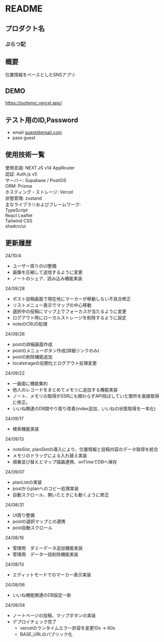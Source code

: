 

# README
## プロダクト名
### ぶらつ記

## 概要
位置情報をベースとしたSNSアプリ


## DEMO
https://putterec.vercel.app/

## テスト用のID,Password

- email guest@email.com
- pass guest

## 使用技術一覧
使用言語: NEXT.JS v14 AppRouter  
認証: Auth.js v5  
サーバー: Supabase / PostGIS  
ORM: Prisma  
ホスティング・ストレージ: Vercel  
状態管理: zustand  
主なライブラリおよびフレームワーク:  
TypeScript  
React Leaflet  
Tailwind CSS  
shadcn/ui  


## 更新履歴

24/10/4
- ユーザー周りのUI整備
- 画像を圧縮して送信するように変更
- ノートのシェア、読み込み機能実装

24/09/28
- ポスト投稿画面で現在地にマーカーが移動しない不具合修正
- リストメニュー表示でマップの中心移動
- 選択中の投稿にマップ上でフォーカスが当たるように変更
- ログアウト時にローカルストレージを削除するように設定
- noteのCRUD処理

24/09/26
- postの詳細画面作成
- postのメニューボタン作成(詳細リンクのみ)
- postの削除機能追加
- localstrageの初期化とログアウト処理変更

24/09/22
- 一画面に機能集約
- 他人のレコードをまとめてメモリに追加する機能実装
- ノート、メモリの取得がSSRにも関わらずAPI飛ばしていた箇所を直接取得に修正。
- いいね関連のDB間やり取り改善(index追加、いいねの状態取得を一本化)


24/09/17
- 検索機能実装

24/09/13
- noteSlot, planSlotの導入により、位置情報と投稿内容のデータ取得を統合
- メモリのドラッグによる入れ替え実装
- 順番並び替えとマップ描画連携、onTimeでDBへ保存


24/09/07
- planListの実装
- postからplanへのコピー処理実装
- 自動スクロール、開いたときにも動くように修正

24/08/31
- UI周り整備
- postの選択マップとの連携
- post自動スクロール

24/08/16
- 管理用　ダミーデータ追加機能実装
- 管理用　データ一括削除機能実装

24/08/13
- エディットモードでのマーカー表示実装

24/08/06
- いいね機能関連のDB設定一新

24/08/04
- ノートページの投稿、マップボタンの実装
- デプロイチェック完了
  - vercelのランタイムエラー許容を変更10s -> 60s 
  - BASE_URLのパブリック化

